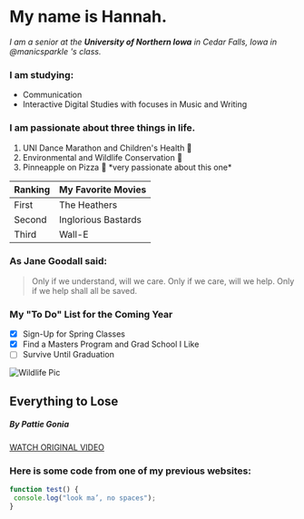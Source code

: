 # **My name is Hannah.**
*I am a senior at the **University of Northern Iowa** in Cedar Falls, Iowa in @manicsparkle 's class.*

### I am studying:
* Communication
* Interactive Digital Studies with focuses in Music and Writing

### I am passionate about three things in life.
1. UNI Dance Marathon and Children's Health :hospital:
2. Environmental and Wildlife Conservation :elephant:
3. Pinneapple on Pizza :pizza:
\*very passionate about this one\*


Ranking | My Favorite Movies
------------ | -------------
First | The Heathers
Second | Inglorious Bastards
Third | Wall-E


### As Jane Goodall said:
>Only if we understand, will we care.
>Only if we care, will we help.
>Only if we help shall all be saved.

### My "To Do" List for the Coming Year
- [x] Sign-Up for Spring Classes
- [x] Find a Masters Program and Grad School I Like
- [ ] Survive Until Graduation

![Wildlife Pic](https://www.andbeyond.com/wp-content/uploads/sites/5/sri-lanka-elephants.jpg)

## Everything to Lose
##### *By Pattie Gonia*
[WATCH ORIGINAL VIDEO](https://youtu.be/1_A2bweGHTY)



### Here is some code from one of my previous websites:
```javascript
function test() {
 console.log("look ma’, no spaces");
}
```
